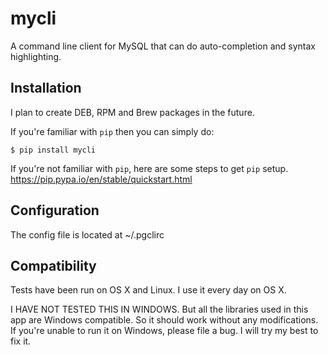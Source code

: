 # mycli
A command line client for MySQL that can do auto-completion and syntax highlighting.

## Installation

I plan to create DEB, RPM and Brew packages in the future.

If you're familiar with `pip` then you can simply do:

    $ pip install mycli

If you're not familiar with `pip`, here are some steps to get `pip` setup. https://pip.pypa.io/en/stable/quickstart.html

## Configuration

The config file is located at ~/.pgclirc

## Compatibility

Tests have been run on OS X and Linux. I use it every day on OS X.

I HAVE NOT TESTED THIS IN WINDOWS. But all the libraries used in this app are Windows compatible. So it should work without any modifications. If you're unable to run it on Windows, please file a bug. I will try my best to fix it.


